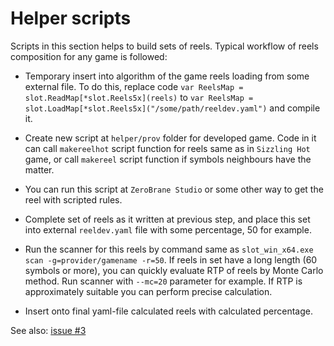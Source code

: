 
# Helper scripts

Scripts in this section helps to build sets of reels. Typical workflow of reels composition for any game is followed:

* Temporary insert into algorithm of the game reels loading from some external file. To do this, replace code `var ReelsMap = slot.ReadMap[*slot.Reels5x](reels)` to `var ReelsMap = slot.LoadMap[*slot.Reels5x]("/some/path/reeldev.yaml")` and compile it.

* Create new script at `helper/prov` folder for developed game. Code in it can call `makereelhot` script function for reels same as in `Sizzling Hot` game, or call `makereel` script function if symbols neighbours have the matter.

* You can run this script at `ZeroBrane Studio` or some other way to get the reel with scripted rules.

* Complete set of reels as it written at previous step, and place this set into external `reeldev.yaml` file with some percentage, 50 for example.

* Run the scanner for this reels by command same as `slot_win_x64.exe scan -g=provider/gamename -r=50`. If reels in set have a long length (60 symbols or more), you can quickly evaluate RTP of reels by Monte Carlo method. Run scanner with `--mc=20` parameter for example. If RTP is approximately suitable you can perform precise calculation.

* Insert onto final yaml-file calculated reels with calculated percentage.

See also: [issue #3](https://github.com/slotopol/server/issues/3)
